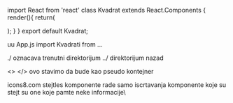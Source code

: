 import React from 'react'
class Kvadrat extends React.Components
{
  render(){
    return(<div></div>);
  }
}
export default Kvadrat;

uu App.js
import Kvadrati from ...

./ oznacava trenutni direktorijum
../ direktorijum nazad


<> </> ovo stavimo da bude kao pseudo kontejner

icons8.com
stejtles komponente rade samo iscrtavanja
komponente koje su stejt su one koje pamte neke informacije\
